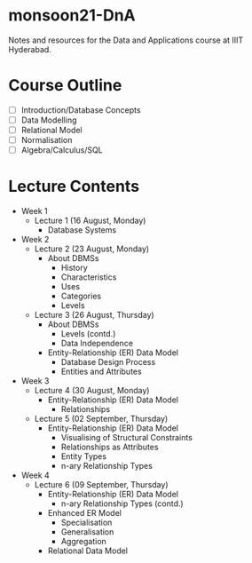 # monsoon21-DnA
Notes and resources for the Data and Applications course at IIIT Hyderabad.

# Course Outline
- [ ] Introduction/Database Concepts
- [ ] Data Modelling
- [ ] Relational Model
- [ ] Normalisation
- [ ] Algebra/Calculus/SQL

# Lecture Contents
* Week 1
    * Lecture 1 (16 August, Monday)
        - Database Systems
* Week 2
    * Lecture 2 (23 August, Monday)
        - About DBMSs
            - History
            - Characteristics
            - Uses
            - Categories
            - Levels
    * Lecture 3 (26 August, Thursday)
        - About DBMSs
            - Levels (contd.)
            - Data Independence
        - Entity-Relationship (ER) Data Model
            - Database Design Process
            - Entities and Attributes
* Week 3
    * Lecture 4 (30 August, Monday)
        - Entity-Relationship (ER) Data Model
            - Relationships
    * Lecture 5 (02 September, Thursday)
        - Entity-Relationship (ER) Data Model
            - Visualising of Structural Constraints
            - Relationships as Attributes
            - Entity Types
            - n-ary Relationship Types
* Week 4
    * Lecture 6 (09 September, Thursday)
        - Entity-Relationship (ER) Data Model
            - n-ary Relationship Types (contd.)
        - Enhanced ER Model
            - Specialisation
            - Generalisation
            - Aggregation
        - Relational Data Model
